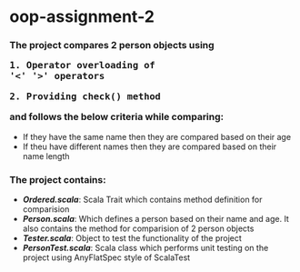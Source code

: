 # oop-assignment-2

### The project compares 2 person objects using <pre>1. Operator overloading of '<'   '>'  operators </pre> <pre>2. Providing check() method </pre> and follows the below criteria while comparing:
  - If they have the same name then they are compared based on their age
  - If theu have different names then they are compared based on their name length

### The project contains: 
  - ***Ordered.scala***: Scala Trait which contains method definition for comparision 
  - ***Person.scala***: Which defines a person based on their name and age. It also contains the method for comparision of 2 person objects
  - ***Tester.scala***: Object to test the functionality of the project
  - ***PersonTest.scala***: Scala class which performs unit testing on the project using AnyFlatSpec style of ScalaTest
  
 
